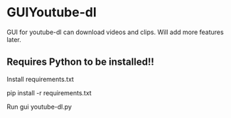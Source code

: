 # GUIYoutube-dl
GUI for youtube-dl can download videos and clips. Will add more features later.

## Requires Python to be installed!!

Install requirements.txt

pip install -r requirements.txt

Run gui youtube-dl.py
